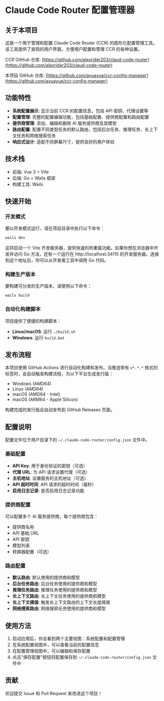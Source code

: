 # Claude Code Router 配置管理器

## 关于本项目

这是一个用于管理和配置 Claude Code Router (CCR) 的图形化配置管理工具。该工具提供了直观的用户界面，方便用户配置和管理 CCR 的各种设置。

CCR GitHub 仓库: [https://github.com/alexrider203/claud-code-router](https://github.com/alexrider203/claud-code-router)

本项目 GitHub 仓库: [https://github.com/ayuayue/ccr-config-manager](https://github.com/ayuayue/ccr-config-manager)

## 功能特性

- **系统配置展示**: 显示当前 CCR 的配置信息，包括 API 密钥、代理设置等
- **配置管理**: 完整的配置编辑功能，包括基础配置、提供商配置和路由配置
- **提供商管理**: 添加、编辑和删除 AI 服务提供商及其模型
- **路由配置**: 配置不同类型任务的默认路由，包括后台任务、推理任务、长上下文任务和网络搜索任务
- **响应式设计**: 适配不同屏幕尺寸，提供良好的用户体验

## 技术栈

- 前端: Vue 3 + Vite
- 后端: Go + Wails 框架
- 构建工具: Wails

## 快速开始

### 开发模式

要以开发模式运行，请在项目目录中执行以下命令：

```bash
wails dev
```

这将启动一个 Vite 开发服务器，提供快速的热重载功能。如果你想在浏览器中开发并访问 Go 方法，还有一个运行在 http://localhost:34115 的开发服务器。连接到这个地址后，你可以从开发者工具中调用 Go 代码。

### 构建生产版本

要构建可分发的生产版本，请使用以下命令：

```bash
wails build
```

### 自动化构建脚本

项目提供了便捷的构建脚本：

- **Linux/macOS**: 运行 `./build.sh`
- **Windows**: 运行 `build.bat`

## 发布流程

本项目使用 GitHub Actions 进行自动化构建和发布。当推送带有 `v*.*.*` 格式的标签时，会自动触发构建流程，为以下平台生成发行版：

- Windows (AMD64)
- Linux (AMD64)
- macOS (AMD64 - Intel)
- macOS (ARM64 - Apple Silicon)

构建完成的发行版会自动发布到 GitHub Releases 页面。

## 配置说明

配置文件位于用户目录下的 `~/.claude-code-router/config.json` 文件中。

### 基础配置

- **API Key**: 用于身份验证的密钥（可选）
- **代理 URL**: 为 API 请求设置代理（可选）
- **主机地址**: 设置服务的主机地址（可选）
- **API 超时时间**: API 请求的超时时间（毫秒）
- **启用日志记录**: 是否启用日志记录功能

### 提供商配置

可以配置多个 AI 服务提供商，每个提供商包含：
- 提供商名称
- API 基础 URL
- API 密钥
- 模型列表
- 转换器配置（可选）

### 路由配置

- **默认路由**: 默认使用的提供商和模型
- **后台任务路由**: 后台任务使用的提供商和模型
- **推理任务路由**: 推理任务使用的提供商和模型
- **长上下文路由**: 长上下文任务使用的提供商和模型
- **长上下文阈值**: 触发长上下文路由的上下文长度阈值
- **网络搜索路由**: 网络搜索任务使用的提供商和模型

## 使用方法

1. 启动应用后，你会看到两个主要视图：系统配置和配置管理
2. 在系统配置视图中，可以查看当前的配置信息
3. 在配置管理视图中，可以编辑和保存配置
4. 点击"保存配置"按钮将配置保存到 `~/.claude-code-router/config.json` 文件中

## 贡献

欢迎提交 Issue 和 Pull Request 来改进这个项目！